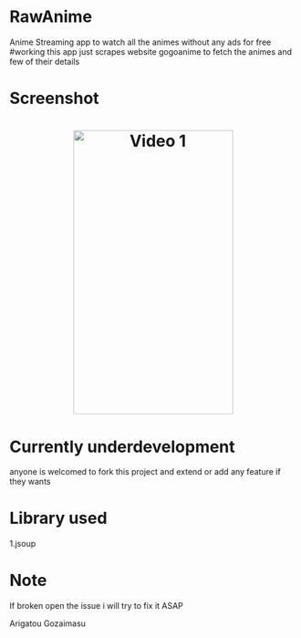 # RawAnime
Anime Streaming app to watch all the animes without any ads for free
#working
this app just scrapes website gogoanime to fetch the animes and few of their details

# Screenshot
<h1 align="center">
<img src="/github/ezgif.com-video-to-gif.gif" width="280" height="498" alt="Video 1"/>

</h1>


# Currently underdevelopment 
anyone is welcomed to fork this project and extend or add any feature if they wants

# Library used
1.jsoup

# Note
If broken open the issue i will try to fix it ASAP

Arigatou Gozaimasu
